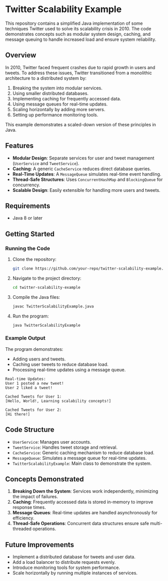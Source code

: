 # Twitter Scalability Example

This repository contains a simplified Java implementation of some techniques Twitter used to solve its scalability crisis in 2010. The code demonstrates concepts such as modular system design, caching, and message queuing to handle increased load and ensure system reliability.

## Overview

In 2010, Twitter faced frequent crashes due to rapid growth in users and tweets. To address these issues, Twitter transitioned from a monolithic architecture to a distributed system by:

1. Breaking the system into modular services.
2. Using smaller distributed databases.
3. Implementing caching for frequently accessed data.
4. Using message queues for real-time updates.
5. Scaling horizontally by adding more servers.
6. Setting up performance monitoring tools.

This example demonstrates a scaled-down version of these principles in Java.

## Features

- **Modular Design**: Separate services for user and tweet management (`UserService` and `TweetService`).
- **Caching**: A generic `CacheService` reduces direct database queries.
- **Real-Time Updates**: A `MessageQueue` simulates real-time event handling.
- **Thread-Safe Structures**: Uses `ConcurrentHashMap` and `BlockingQueue` for concurrency.
- **Scalable Design**: Easily extensible for handling more users and tweets.

## Requirements

- Java 8 or later

## Getting Started

### Running the Code

1. Clone the repository:
   ```bash
   git clone https://github.com/your-repo/twitter-scalability-example.git
   ```

2. Navigate to the project directory:
   ```bash
   cd twitter-scalability-example
   ```

3. Compile the Java files:
   ```bash
   javac TwitterScalabilityExample.java
   ```

4. Run the program:
   ```bash
   java TwitterScalabilityExample
   ```

### Example Output

The program demonstrates:
- Adding users and tweets.
- Caching user tweets to reduce database load.
- Processing real-time updates using a message queue.

```plaintext
Real-time Updates:
User 1 posted a new tweet!
User 2 liked a tweet!

Cached Tweets for User 1:
[Hello, World!, Learning scalability concepts!]

Cached Tweets for User 2:
[Hi there!]
```

## Code Structure

- `UserService`: Manages user accounts.
- `TweetService`: Handles tweet storage and retrieval.
- `CacheService`: Generic caching mechanism to reduce database load.
- `MessageQueue`: Simulates a message queue for real-time updates.
- `TwitterScalabilityExample`: Main class to demonstrate the system.

## Concepts Demonstrated

1. **Breaking Down the System**: Services work independently, minimizing the impact of failures.
2. **Caching**: Frequently accessed data is stored in-memory to improve response times.
3. **Message Queues**: Real-time updates are handled asynchronously for efficiency.
4. **Thread-Safe Operations**: Concurrent data structures ensure safe multi-threaded operations.

## Future Improvements

- Implement a distributed database for tweets and user data.
- Add a load balancer to distribute requests evenly.
- Introduce monitoring tools for system performance.
- Scale horizontally by running multiple instances of services.

